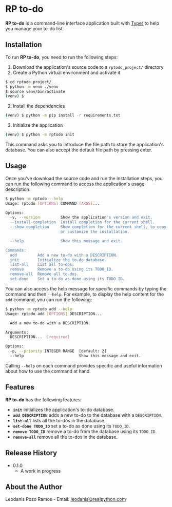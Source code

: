 # RP to-do

**RP to-do** is a command-line interface application built with [Typer](https://typer.tiangolo.com/) to help you manage your to-do list.

## Installation

To run **RP to-do**, you need to run the following steps:

1. Download the application's source code to a `rptodo_project/` directory
2. Create a Python virtual environment and activate it

```sh
$ cd rptodo_project/
$ python -m venv ./venv
$ source venv/bin/activate
(venv) $
```

2. Install the dependencies

```sh
(venv) $ python -m pip install -r requirements.txt
```

3. Initialize the application

```sh
(venv) $ python -m rptodo init
```

This command asks you to introduce the file path to store the application's database. You can also accept the default file path by pressing enter.

## Usage

Once you've download the source code and run the installation steps, you can run the following command to access the application's usage description:

```sh
$ python -m rptodo --help
Usage: rptodo [OPTIONS] COMMAND [ARGS]...

Options:
  -v, --version         Show the application's version and exit.
  --install-completion  Install completion for the current shell.
  --show-completion     Show completion for the current shell, to copy it
                        or customize the installation.

  --help                Show this message and exit.

Commands:
  add         Add a new to-do with a DESCRIPTION.
  init        Initialize the to-do database.
  list-all    List all to-dos.
  remove      Remove a to-do using its TODO_ID.
  remove-all  Remove all to-dos.
  set-done    Set a to-do as done using its TODO_ID.
```

You can also access the help message for specific commands by typing the command and then `--help`. For example, to display the help content for the `add` command, you can run the following:

```sh
$ python -m rptodo add --help
Usage: rptodo add [OPTIONS] DESCRIPTION...

  Add a new to-do with a DESCRIPTION.

Arguments:
  DESCRIPTION...  [required]

Options:
  -p, --priority INTEGER RANGE  [default: 2]
  --help                        Show this message and exit.
```

Calling `--help` on each command provides specific and useful information about how to use the command at hand.

## Features

**RP to-do** has the following features:

- **`init`** initializes the application's to-do database.
- **`add DESCRIPTION`** adds a new to-do to the database with a `DESCRIPTION`.
- **`list-all`** lists all the to-dos in the database.
- **`set-done TODO_ID`** set a to-do as done using its `TODO_ID`.
- **`remove TODO_ID`** remove a to-do from the database using its `TODO_ID`.
- **`remove-all`** remove all the to-dos in the database.

## Release History

- 0.1.0
  - A work in progress

## About the Author

Leodanis Pozo Ramos - Email: leodanis@realpython.com
